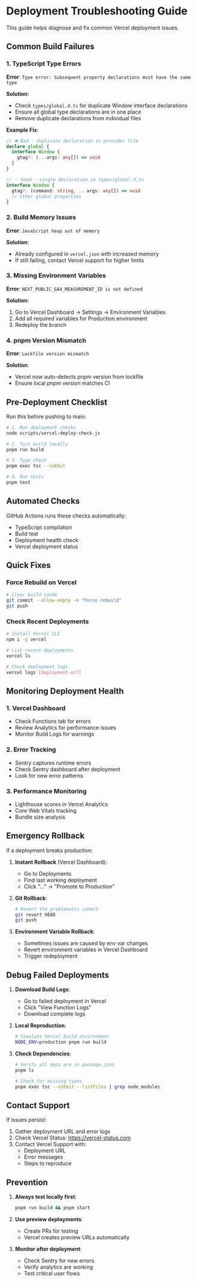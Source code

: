 # Deployment Troubleshooting Guide

This guide helps diagnose and fix common Vercel deployment issues.

## Common Build Failures

### 1. TypeScript Type Errors

**Error**: `Type error: Subsequent property declarations must have the same type`

**Solution**:
- Check `types/global.d.ts` for duplicate Window interface declarations
- Ensure all global type declarations are in one place
- Remove duplicate declarations from individual files

**Example Fix**:
```typescript
// ❌ Bad - duplicate declaration in provider file
declare global {
  interface Window {
    gtag?: (...args: any[]) => void
  }
}

// ✅ Good - single declaration in types/global.d.ts
interface Window {
  gtag?: (command: string, ...args: any[]) => void
  // other global properties
}
```

### 2. Build Memory Issues

**Error**: `JavaScript heap out of memory`

**Solution**:
- Already configured in `vercel.json` with increased memory
- If still failing, contact Vercel support for higher limits

### 3. Missing Environment Variables

**Error**: `NEXT_PUBLIC_GA4_MEASUREMENT_ID is not defined`

**Solution**:
1. Go to Vercel Dashboard → Settings → Environment Variables
2. Add all required variables for Production environment
3. Redeploy the branch

### 4. pnpm Version Mismatch

**Error**: `Lockfile version mismatch`

**Solution**:
- Vercel now auto-detects pnpm version from lockfile
- Ensure local pnpm version matches CI

## Pre-Deployment Checklist

Run this before pushing to main:

```bash
# 1. Run deployment checks
node scripts/vercel-deploy-check.js

# 2. Test build locally
pnpm run build

# 3. Type check
pnpm exec tsc --noEmit

# 4. Run tests
pnpm test
```

## Automated Checks

GitHub Actions runs these checks automatically:
- TypeScript compilation
- Build test
- Deployment health check
- Vercel deployment status

## Quick Fixes

### Force Rebuild on Vercel
```bash
# Clear build cache
git commit --allow-empty -m "Force rebuild"
git push
```

### Check Recent Deployments
```bash
# Install Vercel CLI
npm i -g vercel

# List recent deployments
vercel ls

# Check deployment logs
vercel logs [deployment-url]
```

## Monitoring Deployment Health

### 1. Vercel Dashboard
- Check Functions tab for errors
- Review Analytics for performance issues
- Monitor Build Logs for warnings

### 2. Error Tracking
- Sentry captures runtime errors
- Check Sentry dashboard after deployment
- Look for new error patterns

### 3. Performance Monitoring
- Lighthouse scores in Vercel Analytics
- Core Web Vitals tracking
- Bundle size analysis

## Emergency Rollback

If a deployment breaks production:

1. **Instant Rollback** (Vercel Dashboard):
   - Go to Deployments
   - Find last working deployment
   - Click "..." → "Promote to Production"

2. **Git Rollback**:
   ```bash
   # Revert the problematic commit
   git revert HEAD
   git push
   ```

3. **Environment Variable Rollback**:
   - Sometimes issues are caused by env var changes
   - Revert environment variables in Vercel Dashboard
   - Trigger redeployment

## Debug Failed Deployments

1. **Download Build Logs**:
   - Go to failed deployment in Vercel
   - Click "View Function Logs"
   - Download complete logs

2. **Local Reproduction**:
   ```bash
   # Simulate Vercel build environment
   NODE_ENV=production pnpm run build
   ```

3. **Check Dependencies**:
   ```bash
   # Verify all deps are in package.json
   pnpm ls
   
   # Check for missing types
   pnpm exec tsc --noEmit --listFiles | grep node_modules
   ```

## Contact Support

If issues persist:
1. Gather deployment URL and error logs
2. Check Vercel Status: https://vercel-status.com
3. Contact Vercel Support with:
   - Deployment URL
   - Error messages
   - Steps to reproduce

## Prevention

1. **Always test locally first**:
   ```bash
   pnpm run build && pnpm start
   ```

2. **Use preview deployments**:
   - Create PRs for testing
   - Vercel creates preview URLs automatically

3. **Monitor after deployment**:
   - Check Sentry for new errors
   - Verify analytics are working
   - Test critical user flows